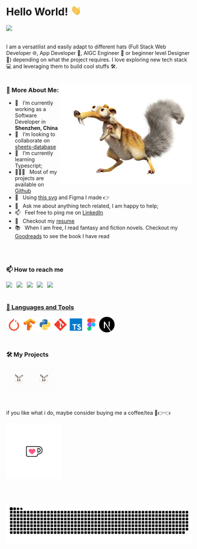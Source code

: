 # Hello World!  <img src="assets/hi.gif" width="29px">
![](https://komarev.com/ghpvc/?username=raykindle&label=Profile%20Visits&color=blue&style=for-the-badge)
<br>
<br/>
  
I am a versatilist and easily adapt to different hats (Full Stack Web Developer 🌐, App Developer 📱, AIGC Engineer 🤖 or beginner level Designer 🎨) depending on what the project requires. I love exploring new tech stack 💻 and leveraging them to build cool stuffs 🛠️.
<br>
<br/>

<img align="right" alt="GIF" src="assets/Squirrel.png" width="360px"/>

### 🧐 More About Me:

- 🔭 &nbsp; I’m currently working as a Software Developer in  **Shenzhen, China**
- 🤝 &nbsp; I’m looking to collaborate on [sheets-database](https://github.com/rahul-jha98/sheets-database)
- 🌱 &nbsp; I’m currently learning Typescript; 
- 👨🏻‍💻 &nbsp; Most of my projects are available on [Github](https://github.com/rahul-jha98?tab=repositories)
- 🎨 &nbsp; Using [this svg](https://storyset.com/illustration/javascript-frameworks/amico) and Figma I made 👉
- 💬 &nbsp; Ask me about anything tech related, I am happy to help;
- 📫 &nbsp; Feel free to ping me on [LinkedIn](https://www.linkedin.com/in/rahul-jha98/)
- 📝 &nbsp; Checkout my [resume](https://drive.google.com/file/d/1ZpR5pVBTnl_Qybq7GE3MGy1SB1JehVSE/view?usp=sharing)
- 📚 &nbsp; When I am free, I read fantasy and fiction novels. Checkout my [Goodreads](https://www.goodreads.com/rahul-jha98) to see the book I have read
<br>
<br/>
  
### 📫 How to reach me
[<img src="https://img.icons8.com/color/48/000000/twitter.png" width="3.5%"/>]()  &nbsp; 
[<img src="https://img.icons8.com/color/48/000000/linkedin.png" width="3.5%"/>]()  &nbsp; 
[<img src="https://img.icons8.com/fluent/48/000000/facebook-new.png" width="3.5%"/>]()  &nbsp; 
[<img src="https://img.icons8.com/fluent/48/000000/instagram-new.png" width="3.5%"/>]()  &nbsp; 
<a href="mailto:aditya.pal.science@gmail.com"> <img src="https://img.icons8.com/fluent/48/000000/gmail.png" width="3.5%"/>
<br>
<br/>
### 🔨 Languages and Tools
<a href="https://pytorch.org/" target="_blank"> <img align="left" src="assets/pytorch.svg" alt="PyTorch" height="42px"/> </a>
<a href="https://www.tensorflow.org" target="_blank"> <img align="left" src="assets/tensorflow.svg" alt="TensorFlow" height="42px"/> </a>
<a href="https://www.python.org" target="_blank"> <img align="left" src="assets/python.svg" alt="Python" height ="42px"/> </a>
<a href="https://git-scm.com/" target="_blank"> <img align="left" src="assets/git.svg" alt="Git" height="42px"/> </a>
<a href="https://www.typescriptlang.org/" target="_blank"> <img align="left" src="assets/typescript.svg" alt="Typescript" height ="42px"/> </a>
<a href="https://www.figma.com/" target="_blank"> <img align="left" src="assets/figma.svg" alt="Figma" height="42px"/> </a>
<a href="https://nextjs.org/" target="_blank"> <img align="left" src="assets/next-js.svg" alt="Next.js" height="42px"/> </a>
<br>
<br/>
<br>
<br/>

### 🛠️ My Projects
<a href="https://art.aigc8.cc/" target="_blank"> <img align="left" src="assets/apple-touch-icon.png" alt="art" height="68px"/> </a>
<a href="https://blog.aigc8.cc/" target="_blank"> <img align="left" src="assets/apple-touch-icon.png" alt="art" height="68px"/> </a>
<br>
<br/>
<br>
<br/>
<br>
<br/>

if you like what i do, maybe consider buying me a coffee/tea 🥺👉👈

<a href="" target="_blank"><img src="assets/caffe.gif" alt="Buy Me A Coffee" width="150" ></a>
<br>
<br/>
<br>
<br/>

![raykindle's github activity graph](https://raw.githubusercontent.com/raykindle/raykindle/output/github-contribution-grid-snake.svg)
